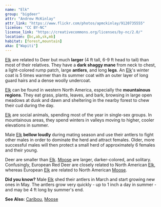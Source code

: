 ```yaml
---
name: "Elk"
group: "bigdeer"
attr: "Andrew McKinlay"
attr_link: "https://www.flickr.com/photos/apmckinlay/9120735555"
license: "CC BY-NC"
license_link: "https://creativecommons.org/licenses/by-nc/2.0/"
location: [bc,ab,sk,mb]
habitat: [forest,mountain]
aka: ["Wapiti"]
---
```

[Elk](/animals/elk/) are related to Deer but much **larger** (4 ft tall, 6-9 ft head to tail) than most of their relatives. They have a **dark shaggy mane** from neck to chest, a light-colored rump patch, large **antlers**, and long **legs**. An [Elk](/animals/elk/)'s winter coat is 5 times warmer than its summer coat with an outer layer of long guard hairs and a dense woolly undercoat.

[Elk](/animals/elk/) can be found in western North America, especially the **mountainous regions**. They eat grass, plants, leaves, and bark, browsing in large open meadows at dusk and dawn and sheltering in the nearby forest to chew their cud during the day.

[Elk](/animals/elk/) are social animals, spending most of the year in single-sex groups. In mountainous areas, they spend winters in valleys moving to higher, cooler elevations in summer.

Male [Elk](/animals/elk/) **bellow loudly** during mating season and use their antlers to fight other males in order to dominate the herd and attract females. Older, more successful males will then protect a small herd of approximately 6 females and their young.

Deer are smaller than [Elk](/animals/elk/). [Moose](/animals/moose/) are larger, darker-colored, and solitary. Confusingly, European Red Deer are closely related to North American [Elk](/animals/elk/), whereas European [Elk](/animals/elk/) are related to North American [Moose](/animals/moose/).

**Did you know?** Male [Elk](/animals/elk/) shed their antlers in March and start growing new ones in May. The antlers grow very quickly - up to 1 inch a day in summer - and may be 4 ft long by summer's end.

<!-- generated, do not edit -->
**See Also:**
[Caribou](/animals/caribou/),
[Moose](/animals/moose/)
